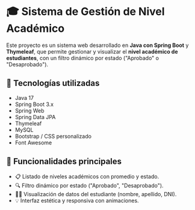 # 🎓 Sistema de Gestión de Nivel Académico

Este proyecto es un sistema web desarrollado en **Java con Spring Boot** y **Thymeleaf**, que permite gestionar y visualizar el **nivel académico de estudiantes**, con un filtro dinámico por estado ("Aprobado" o "Desaprobado").

## 🧰 Tecnologías utilizadas

- Java 17
- Spring Boot 3.x
- Spring Web
- Spring Data JPA
- Thymeleaf
- MySQL
- Bootstrap / CSS personalizado
- Font Awesome

## 🎯 Funcionalidades principales

- 📋 Listado de niveles académicos con promedio y estado.
- 🔍 Filtro dinámico por estado ("Aprobado", "Desaprobado").
- 👨‍🎓 Visualización de datos del estudiante (nombre, apellido, DNI).
- 💡 Interfaz estética y responsiva con animaciones.
